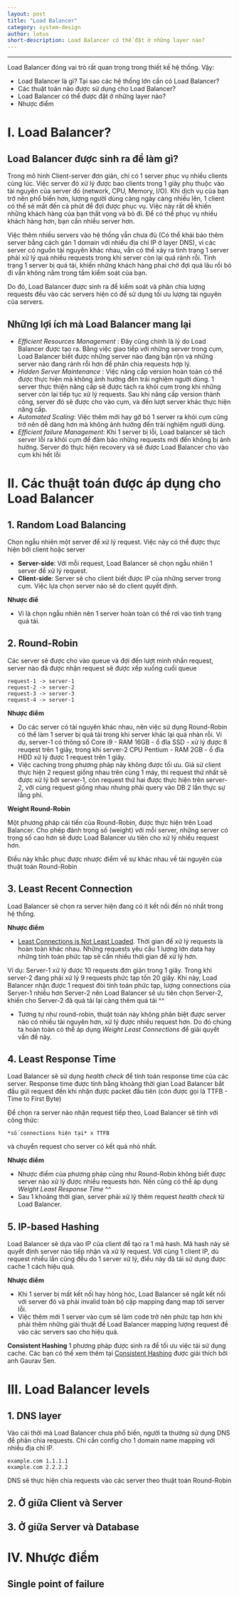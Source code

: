 ```yaml
---
layout: post
title: "Load Balancer"
category: system-design
author: lotus
short-description: Load Balancer có thể đặt ở những layer nào?
---
```


-----



Load Balancer đóng vai trò rất quan trọng trong thiết kế hệ thống. Vậy:
- Load Balancer là gì? Tại sao các hệ thống lớn cần có Load Balancer?
- Các thuật toán nào được sử dụng cho Load Balancer?
- Load Balancer có thể được đặt ở những layer nào?
- Nhược điểm 

# I. Load Balancer?
## Load Balancer được sinh ra để làm gì?

Trong mô hình Client-server đơn giản, chỉ có 1 server phục vụ nhiều clients cùng lúc. Việc server đó xử lý được bao 
clients trong 1 giây phụ thuộc vào tài nguyên của server đó (network, CPU, Memory, I/O). Khi dịch vụ của bạn trở nên phổ biến hơn, lượng người dùng càng ngày càng nhiều lên, 1 client có thể sẽ mất đến cả phút để đợi được phục vụ. Việc này rất dễ khiến những khách hàng của bạn thất vọng và bỏ đi. Để có thể phục vụ nhiều khách hàng hơn, bạn cần nhiều server hơn. 

Việc thêm nhiều servers vào hệ thống vẫn chưa đủ (Có thể khái báo thêm server bằng cách gán 1 domain với nhiều địa chỉ IP ở layer DNS), vì các server có nguồn tài nguyên khác nhau, vẫn có thể xảy ra tình trạng 1 server phải xử lý quá nhiều requests trong khi server còn lại quá rảnh rỗi. Tình trạng 1 server bị quá tải, khiến những khách hàng phaỉ chờ đợi quá lâu rồi bỏ đi vẫn không nằm trong tầm kiểm soát của bạn. 

Do đó, Load Balancer được sinh ra để kiểm soát và phân chia lượng requests đều vào các servers hiện có để sử dụng tối ưu lượng tài nguyên của servers.

## Những lợi ích mà Load Balancer mang lại

- *Efficient Resources Management* : Đây cũng chính là lý do Load Balancer được tạo ra. Bằng việc giao tiếp với những server trong cụm, Load Balancer biết được những server nào đang bận rộn và những server nào đang rảnh rỗi hơn để phân chia requests hợp lý.
- *Hidden Server Maintenance* : Việc nâng cấp version hoàn  toàn có thể được thực hiện mà không ảnh hưởng đến trải nghiệm người dùng. 1 server thực thiện nâng cấp sẽ được tách ra khỏi cụm trong khi những server còn lại tiếp tục xử lý requests. Sau khi nâng cấp version thành công, server đó sẽ được cho vào cụm, và đến lượt server khác thực hiện nâng cấp. 
- *Automated Scaling*: Việc thêm mới hay gỡ bỏ 1 server ra khỏi cụm cũng trở nên dễ dàng hơn mà không ảnh hưởng đến trải nghiệm người dùng.
- *Efficient failure Management*: Khi 1 server bị lỗi, Load balancer sẽ tách server lỗi ra khỏi cụm để đảm bảo những requests mới đến không bị ảnh hưởng. Server đó thực hiện recovery và sẽ được Load Balancer cho vào cụm khi hết lỗi

# II. Các thuật toán được áp dụng cho Load Balancer
## 1. Random Load Balancing

Chọn ngẫu nhiên một server để xử lý request. Việc này có thể được thực hiện bởi client hoặc server
- **Server-side**: Với mỗi request, Load Balancer sẽ chọn ngẫu nhiên 1 server để xử lý request.
- **Client-side**: Server sẽ cho client biết được IP của những server trong cụm. Việc lựa chọn server nào sẽ do client quyết định.

**Nhược điể**
- Vì là chọn ngẫu nhiên nên 1 server hoàn toàn có thể rơi vào tình trạng quá tải.

## 2. Round-Robin

Các server sẽ được cho vào queue và đợi đến lượt mình nhần request, server nào đã được nhận request sẽ được xếp xuống cuối queue

```
request-1 -> server-1
request-2 -> server-2
request-3 -> server-3
request-4 -> server-1

```

**Nhược điểm**
- Do các server có tài nguyên khác nhau, nên việc sử dụng Round-Robin có thể làm 1 server bị quá tải trong khi server khác lại quá nhàn rỗi. Ví dụ, server-1 có thông số Core i9 - RAM 16GB - ổ đĩa SSD - xử lý được 8 reuqest trên 1 giây, trong khi server-2 CPU Pentium - RAM 2GB - ổ đĩa HĐD xử lý được 1 request trên 1 giây.
- Việc caching trong phương pháp này không được tối ưu. Giả sử client thực hiện 2 request giống nhau trên cùng 1 máy, thì request thứ nhất sẽ được xử lý bởi server-1, còn request thứ hai được thực hiện trên server-2, với cùng request giống nhau nhưng phải query vào DB 2 lần thực sự lẵng phí.

**Weight Round-Robin**

Một phương pháp cải tiến của Round-Robin, được thực hiện trên Load Balancer. Cho phép đánh trọng số (weight) với mỗi server, những server có trọng số cao hơn sẽ được Load Balancer ưu tiên cho xử lý nhiều request hơn. 

Điều này khắc phục được nhược điểm về sự khác nhau về tài nguyên của thuật toán Round-Robin

## 3. Least Recent Connection 

Load Balancer sẽ chọn ra server hiện đang có ít kết nối đến nó nhất trong hệ thống. 

**Nhược điểm**
- [Least Connections is Not Least Loaded](https://devcentral.f5.com/s/articles/back-to-basics-least-connections-is-not-least-loaded). Thời gian để xử lý requests là hoàn toàn khác nhau. Những requests yêu cầu 1 lượng lớn data hay những tính toán phức tạp sẽ cần nhiều thời gian để xử lý hơn. 

Ví dụ: Server-1 xử lý được 10 requests đơn giản trong 1 giây. Trong khi server-2 đang phải xử lý 9 requests phức tạp tốn 20 giây. Khi này, Load Balancer nhận được 1 request đòi tính toán phức tạp, lượng connections của Server-1 nhiều hơn Server-2 nên Load Balancer sẽ ưu tiên chọn Server-2, khiến cho Server-2 đã quá tải lại càng thêm quá tải ^^ 

- Tương tự như round-robin, thuật toán này không phân biệt được server nào có nhiều tài nguyên hơn, xử lý được nhiều request hơn. Do đó chúng ta hoàn toàn có thể áp dụng *Weight Least Connections* để giải quyết vấn đề này.

## 4. Least Response Time 

Load Balancer sẽ sử dụng *health check* để tính toán response time của các server. Response time được tính bằng khoảng thời gian Load Balancer bắt đầu gửi request đến khi nhận được packet đầu tiên (còn được gọi là TTFB - Time to First Byte)

Để chọn ra server nào nhận request tiếp theo, Load Balancer sẽ tính với công thức:

```
*số connections hiện tại* x TTFB  
```

và chuyển request cho server có kết quả nhỏ nhất.

**Nhược điểm**
- Nhược điểm của phương pháp cũng như Round-Robin không biết được server nào xử lý được nhiều requests hơn. Nến cũng có thể áp dụng *Weight Least Response Time* ^^
- Sau 1 khoảng thời gian, server phải xử lý thêm request *health check* từ Load Balancer.

## 5. IP-based Hashing

Load Balancer sẽ dựa vào IP của client để tạo ra 1 mã hash. Mã hash này sẽ quyết định server nào tiếp nhận và xử lý request. Với cùng 1 client IP, dù request nhiều lần cũng đều do 1 server xử lý, điều này đã tái sử dụng được cache 1 cách hiệu quả.

**Nhược điểm**
- Khi 1 server bị mất kết nối hay hỏng hóc, Load Balancer sẽ ngắt kết nối với server đó và phải invalid toàn bộ cặp mapping đang map tới server lỗi.
- Việc thêm mới 1 server vào cụm sẽ làm code trở nên phức tạp hơn khi phải thêm những giải thuật để Load Balancer mapping lượng request đề vào các servers sao cho hiệu quả.

**Consistent Hashing**
1 phương pháp được sinh ra để tối ưu việc tái sử dụng cache. Các bạn có thể xem thêm tại [Consistent Hashing](https://www.youtube.com/watch?v=zaRkONvyGr8) được giải thích bởi anh Gaurav Sen.


# III. Load Balancer levels
## 1. DNS layer
Vào cái thời mà Load Balancer chưa phổ biến, người ta thường sử dụng DNS để phân chia requests. Chỉ cần config cho 1 domain name mapping với nhiều địa chỉ IP.

```
example.com 1.1.1.1
example.com 2.2.2.2
```
DNS sẽ thực hiện chia requests vào các server theo thuật toán Round-Robin

## 2. Ở giữa Client và Server
## 3. Ở giữa Server và Database

# IV. Nhược điểm

## Single point of failure